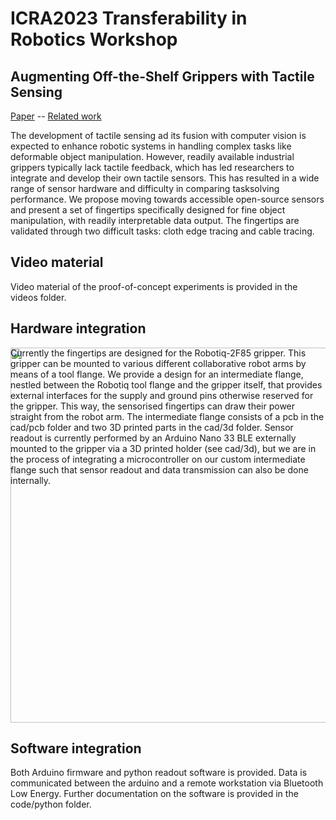 # ICRA2023 Transferability in Robotics Workshop 
## Augmenting Off-the-Shelf Grippers with Tactile Sensing
[Paper](https://doi.org/10.48550/arXiv.2306.05902) -- [Related work](https://doi.org/10.1109/LRA.2023.3284382)



The development of tactile sensing ad its fusion with computer vision is expected to enhance robotic systems in handling complex tasks like deformable object manipulation. However, readily available industrial grippers typically lack tactile feedback, which has led researchers to integrate and develop their own tactile sensors. This has resulted in a wide range of sensor hardware and difficulty in comparing tasksolving performance. We propose moving towards accessible open-source sensors and present a set of fingertips specifically designed for fine object manipulation, with readily interpretable data output. The fingertips are validated through two difficult tasks: cloth edge tracing and cable tracing. 

## Video material
Video material of the proof-of-concept experiments is provided in the videos folder.

## Hardware integration

<img align="right" width="600" src="https://github.com/RemkoPr/icra-2023-workshop-tactile-fingertips/blob/main/cad/3d/collapsed_view.png" style="margin-left: -600px;">

Currently the fingertips are designed for the Robotiq-2F85 gripper. This gripper can be mounted to various different collaborative robot arms by means of a tool flange. We provide a design for an intermediate flange, nestled between the Robotiq tool flange and the gripper itself, that provides external interfaces for the supply and ground pins otherwise reserved for the gripper. This way, the sensorised fingertips can draw their power straight from the robot arm. The intermediate flange consists of a pcb in the cad/pcb folder and two 3D printed parts in the cad/3d folder. Sensor readout is currently performed by an Arduino Nano 33 BLE externally mounted to the gripper via a 3D printed holder (see cad/3d), but we are in the process of integrating a microcontroller on our custom intermediate flange such that sensor readout and data transmission can also be done internally.  

<BR CLEAR="all">

## Software integration
Both Arduino firmware and python readout software is provided. Data is communicated between the arduino and a remote workstation via Bluetooth Low Energy. Further documentation on the software is provided in the code/python folder.

